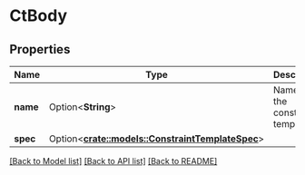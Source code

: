 # CtBody

## Properties

Name | Type | Description | Notes
------------ | ------------- | ------------- | -------------
**name** | Option<**String**> | Name of the constraint template | [optional]
**spec** | Option<[**crate::models::ConstraintTemplateSpec**](ConstraintTemplateSpec.md)> |  | [optional]

[[Back to Model list]](../README.md#documentation-for-models) [[Back to API list]](../README.md#documentation-for-api-endpoints) [[Back to README]](../README.md)


